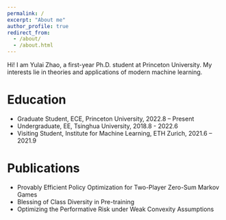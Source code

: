 ```yaml
---
permalink: /
excerpt: "About me"
author_profile: true
redirect_from: 
  - /about/
  - /about.html
---
```


Hi! I am Yulai Zhao, a first-year Ph.D. student at Princeton University. My interests lie in theories and applications of modern machine learning.


Education
======
* Graduate Student, ECE, Princeton University, 2022.8 – Present
* Undergraduate, EE, Tsinghua University, 2018.8 - 2022.6
* Visiting Student, Institute for Machine Learning, ETH Zurich, 2021.6 – 2021.9


Publications
======
* Provably Efficient Policy Optimization for Two-Player Zero-Sum Markov Games
* Blessing of Class Diversity in Pre-training
* Optimizing the Performative Risk under Weak Convexity Assumptions





